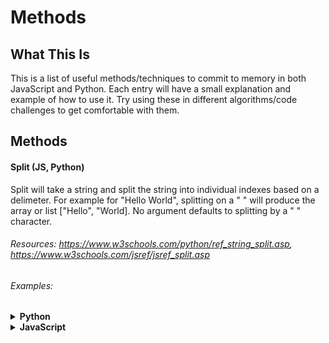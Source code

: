 # Methods

## What This Is
This is a list of useful methods/techniques to commit to memory in both JavaScript and Python. Each entry will have a small explanation and example of how to use it. Try using these in different algorithms/code challenges to get comfortable with them. 

## Methods

#### Split (JS, Python)
Split will take a string and split the string into individual indexes based on a delimeter. For example for "Hello World", splitting on a " " will produce the array or list ["Hello", "World]. No argument defaults to splitting by a " " character.
###### Resources: https://www.w3schools.com/python/ref_string_split.asp, https://www.w3schools.com/jsref/jsref_split.asp
###### Examples:
<details>
  <summary><strong>Python</strong></summary> 
`
text = "ABCD"
x = text.split("")
print(x)
`

Output = ['A','B','C','D']
</details>

<details>
  <summary><strong>JavaScript</strong></summary> 
`
let text = "Welcome To The Jungle"
let x = text.split(" ")
console.log(x)
`
  
Output = ['Welcome','To','The','Jungle']
</details>

